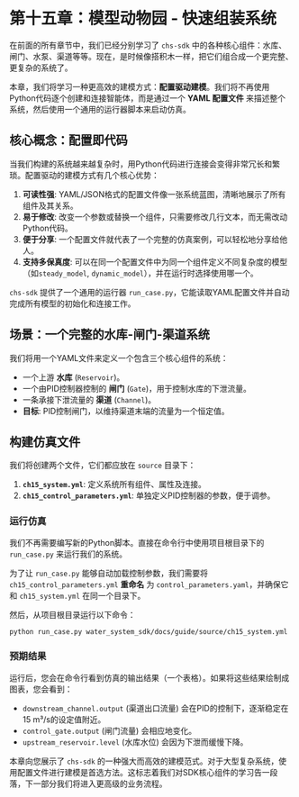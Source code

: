 # 第十五章：模型动物园 - 快速组装系统

在前面的所有章节中，我们已经分别学习了 `chs-sdk` 中的各种核心组件：水库、闸门、水泵、渠道等等。现在，是时候像搭积木一样，把它们组合成一个更完整、更复杂的系统了。

本章，我们将学习一种更高效的建模方式：**配置驱动建模**。我们将不再使用Python代码逐个创建和连接智能体，而是通过一个 **YAML 配置文件** 来描述整个系统，然后使用一个通用的运行器脚本来启动仿真。

## 核心概念：配置即代码

当我们构建的系统越来越复杂时，用Python代码进行连接会变得非常冗长和繁琐。配置驱动的建模方式有几个核心优势：
1.  **可读性强**: YAML/JSON格式的配置文件像一张系统蓝图，清晰地展示了所有组件及其关系。
2.  **易于修改**: 改变一个参数或替换一个组件，只需要修改几行文本，而无需改动Python代码。
3.  **便于分享**: 一个配置文件就代表了一个完整的仿真案例，可以轻松地分享给他人。
4.  **支持多保真度**: 可以在同一个配置文件中为同一个组件定义不同复杂度的模型（如`steady_model`, `dynamic_model`），并在运行时选择使用哪一个。

`chs-sdk` 提供了一个通用的运行器 `run_case.py`，它能读取YAML配置文件并自动完成所有模型的初始化和连接工作。

## 场景：一个完整的水库-闸门-渠道系统

我们将用一个YAML文件来定义一个包含三个核心组件的系统：
*   一个上游 **水库** (`Reservoir`)。
*   一个由PID控制器控制的 **闸门** (`Gate`)，用于控制水库的下泄流量。
*   一条承接下泄流量的 **渠道** (`Channel`)。
*   **目标**: PID控制闸门，以维持渠道末端的流量为一个恒定值。

## 构建仿真文件

我们将创建两个文件，它们都应放在 `source` 目录下：

1.  **`ch15_system.yml`**: 定义系统所有组件、属性及连接。
2.  **`ch15_control_parameters.yml`**: 单独定义PID控制器的参数，便于调参。

### 运行仿真

我们不再需要编写新的Python脚本。直接在命令行中使用项目根目录下的 `run_case.py` 来运行我们的系统。

为了让 `run_case.py` 能够自动加载控制参数，我们需要将 `ch15_control_parameters.yml` **重命名** 为 `control_parameters.yaml`，并确保它和 `ch15_system.yml` 在同一个目录下。

然后，从项目根目录运行以下命令：

```bash
python run_case.py water_system_sdk/docs/guide/source/ch15_system.yml
```

### 预期结果

运行后，您会在命令行看到仿真的输出结果（一个表格）。如果将这些结果绘制成图表，您会看到：
*   `downstream_channel.output` (渠道出口流量) 会在PID的控制下，逐渐稳定在15 m³/s的设定值附近。
*   `control_gate.output` (闸门流量) 会相应地变化。
*   `upstream_reservoir.level` (水库水位) 会因为下泄而缓慢下降。

本章向您展示了 `chs-sdk` 的一种强大而高效的建模范式。对于大型复杂系统，使用配置文件进行建模是首选方法。这标志着我们对SDK核心组件的学习告一段落，下一部分我们将进入更高级的业务流程。

